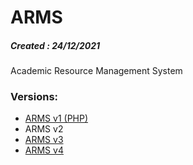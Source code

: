 # ARMS
##### Created : 24/12/2021

Academic Resource Management System

### Versions:
- [ARMS v1 (PHP)](https://github.com/ChiragChrg/arms-php)
- ARMS v2
- [ARMS v3](https://github.com/ChiragChrg/arms-v3)
- [ARMS v4](https://github.com/ChiragChrg/arms-v4)
